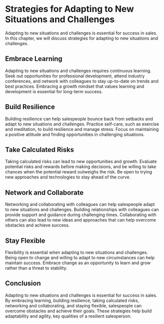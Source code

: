 Strategies for Adapting to New Situations and Challenges
====================================================================================================

Adapting to new situations and challenges is essential for success in sales. In this chapter, we will discuss strategies for adapting to new situations and challenges.

Embrace Learning
----------------

Adapting to new situations and challenges requires continuous learning. Seek out opportunities for professional development, attend industry conferences, and network with colleagues to stay up-to-date on trends and best practices. Embracing a growth mindset that values learning and development is essential for long-term success.

Build Resilience
----------------

Building resilience can help salespeople bounce back from setbacks and adapt to new situations and challenges. Practice self-care, such as exercise and meditation, to build resilience and manage stress. Focus on maintaining a positive attitude and finding opportunities in challenging situations.

Take Calculated Risks
---------------------

Taking calculated risks can lead to new opportunities and growth. Evaluate potential risks and rewards before making decisions, and be willing to take chances when the potential reward outweighs the risk. Be open to trying new approaches and technologies to stay ahead of the curve.

Network and Collaborate
-----------------------

Networking and collaborating with colleagues can help salespeople adapt to new situations and challenges. Building relationships with colleagues can provide support and guidance during challenging times. Collaborating with others can also lead to new ideas and approaches that can help overcome obstacles and achieve success.

Stay Flexible
-------------

Flexibility is essential when adapting to new situations and challenges. Being open to change and willing to adapt to new circumstances can help maintain success. Embrace change as an opportunity to learn and grow rather than a threat to stability.

Conclusion
----------

Adapting to new situations and challenges is essential for success in sales. By embracing learning, building resilience, taking calculated risks, networking and collaborating, and staying flexible, salespeople can overcome obstacles and achieve their goals. These strategies help build adaptability and agility, key qualities of a resilient salesperson.
